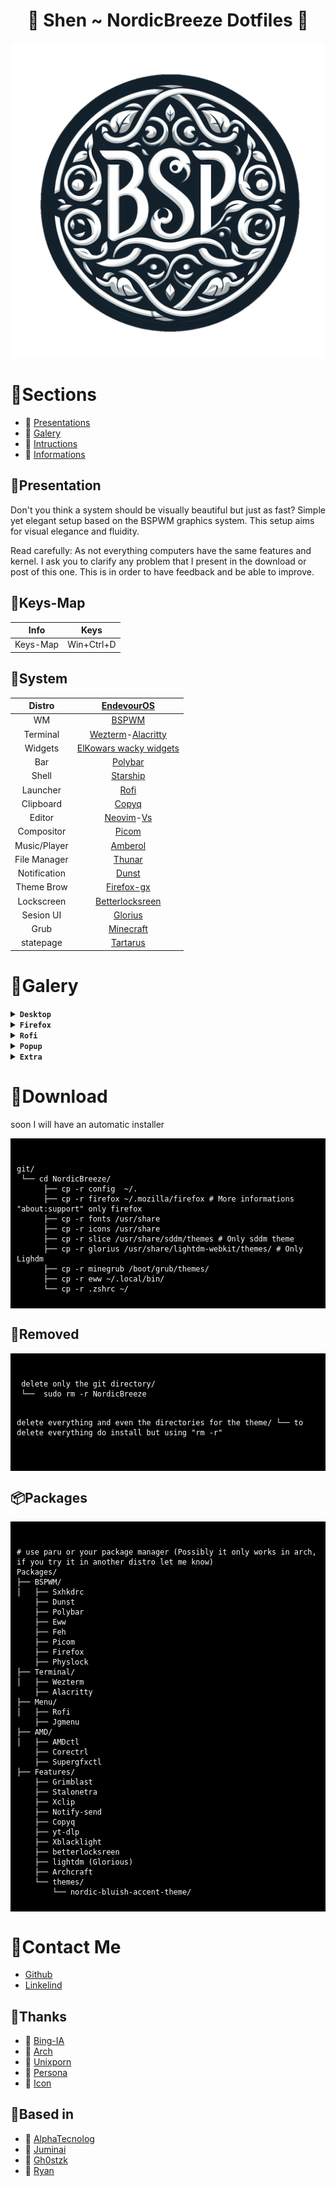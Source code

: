 <div align="center">
     <h1> 🌸 Shen ~ NordicBreeze Dotfiles 🌸</h1>
 </div>
 
![Logotype](/assets/bsp.png "a logo")

# 🌿Sections

- 🌸 [Presentations](https://github.com/Shentxt/NordicBreeze/tree/main#system)
- 🌸 [Galery](https://github.com/Shentxt/NordicBreeze/tree/main#galery)
- 🌸 [Intructions](https://github.com/Shentxt/NordicBreeze/tree/main#download)
- 🌸 [Informations](https://github.com/Shentxt/NordicBreeze/tree/main#contact-me)

## 🌿Presentation

Don't you think a system should be visually beautiful but just as fast? Simple yet elegant setup based on the BSPWM graphics system.
This setup aims for visual elegance and fluidity.

Read carefully: As not everything computers have the same features and kernel. I ask you to clarify any problem that I present in the download or post of this one. This is in order to have feedback and be able to improve.

## 🌿Keys-Map

|     Info     |    Keys      |
| :----------: | :----------: |
|  Keys-Map    |  Win+Ctrl+D  |

## 🌿System

|    Distro    |                [EndevourOS](https://endeavouros.com/)                          |
| :----------: | :----------------------------------------------------------------------------: |
|     WM       |                 [BSPWM](https://github.com/baskerville/bspwm)                  |
|   Terminal   | [Wezterm](https://github.com/wez/wezterm)-[Alacritty](https://alacritty)       |
|   Widgets    |            [ElKowars wacky widgets](https://github.com/elkowar/eww)            |
|     Bar      |            [Polybar](https://github.com/polybar/polybar)                       |
|    Shell     |                [Starship](https://github.com/starship/starship)                |
|   Launcher   |                   [Rofi](https://github.com/davatorium/rofi)                   |
|  Clipboard   |              [Copyq](https://github.com/hluk/CopyQ)                            |
|    Editor    | [Neovim](https://github.com/neovim/neovim)-[Vs](https://code.visualstudio.com/)|
|  Compositor  |              [Picom](https://github.com/FT-Labs/picom)                         |
| Music/Player |             [Amberol](https://apps.gnome.org/es/Amberol/)                      |
| File Manager |              [Thunar](https://github.com/xfce-mirror/thunar)                   |
| Notification |              [Dunst](https://github.com/dunst-project/dunst)                   |
| Theme Brow   |              [Firefox-gx](https://github.com/Godiesc/firefox-gx)               |
| Lockscreen   | [Betterlocksreen](https://github.com/betterlockscreen/betterlockscreen)        |
| Sesion UI    |   [Glorius](https://github.com/thecmdrunner/lightdm-glorious-webkit2)          |
|   Grub       |          [Minecraft](https://github.com/Lxtharia/minegrub-theme)               |
| statepage    |          [Tartarus](https://alljavi.github.io/tartarus-startpage/)             |
      

# 🌿Galery

<details>
<summary><b><code>Desktop</code></b></summary>

|Desk|Update|packer|
|--|--|--|
|![demo](/assets/Screen/desk.png "demo")|![demo](/assets/Screen/update.png "demo")|![demo](/assets/Screen/pack.png "demo")|

</details>

<details>
<summary><b><code>Firefox</code></b></summary>

|Home|Lateral-bar|
|--|--|
|![demo](/assets/Screen/firefox.png "demo")|![demo](/assets/Screen/firebing.png "demo")|
</details>

<details>
<summary><b><code>Rofi</code></b></summary>

|Launcher|Wall|Power|window|
|--|--|--|--|
|![demo](/assets/Screen/launch.png "demo")|![demo](/assets/Screen/wall.png "demo")|![demo](/assets/Screen/power.png "demo")|![demo](/assets/Screen/window.png "demo")|

</details>

<details>
<summary><b><code>Popup</code></b></summary>

|Notify|Tray|Clipboard|dl-Music|Music|
|--|--|--|--|--|
|![demo](/assets/Screen/notify.png "demo")|![demo](/assets/Screen/tray.png "demo")|![demo](/assets/Screen/clip.png "demo")|![demo](/assets/Screen/downloadmusic.png "demo")|![demo](/assets/Screen/info.png "demo")|

</details>

<details>
<summary><b><code>Extra</code></b></summary>

|iconpack|minegrub|
|--|--|
|![demo](/assets/Screen/icon.png "demo")|![demo](/assets/Screen/mine.webp "demo")|

</details>

# 💾Download

soon I will have an automatic installer

<div style="background-color: black; color: white; padding: 10px;">
<pre><code>
git/
 └── cd NordicBreeze/
      ├── cp -r config  ~/.
      ├── cp -r firefox ~/.mozilla/firefox # More informations "about:support" only firefox
      ├── cp -r fonts /usr/share
      ├── cp -r icons /usr/share
      ├── cp -r slice /usr/share/sddm/themes # Only sddm theme 
      ├── cp -r glorius /usr/share/lightdm-webkit/themes/ # Only Lighdm 
      ├── cp -r minegrub /boot/grub/themes/
      ├── cp -r eww ~/.local/bin/
      └── cp -r .zshrc ~/
</code></pre>
</div>

## 💾Removed

<div style="background-color: black; color: white; padding: 10px;">
<pre><code>
 delete only the git directory/ 
 └──  sudo rm -r NordicBreeze  

 delete everything and even the directories for the theme/
 └──  to delete everything do install but using "rm -r"  
</code></pre>
</div>

## 📦Packages

<div style="background-color: black; color: white; padding: 10px;">
<pre><code>
# use paru or your package manager (Possibly it only works in arch, if you try it in another distro let me know)
Packages/
├── BSPWM/
│   ├── Sxhkdrc
    ├── Dunst
    ├── Polybar
    ├── Eww
    ├── Feh
    ├── Picom
    ├── Firefox
    ├── Physlock
├── Terminal/
│   ├── Wezterm
    ├── Alacritty
├── Menu/
│   ├── Rofi
    ├── Jgmenu
├── AMD/
│   ├── AMDctl
    ├── Corectrl
    ├── Supergfxctl
├── Features/
    ├── Grimblast
    ├── Stalonetra
    ├── Xclip
    ├── Notify-send
    ├── Copyq
    ├── yt-dlp
    ├── Xblacklight
    ├── betterlocksreen 
    ├── lightdm (Glorious)
    ├── Archcraft
    └── themes/
        └── nordic-bluish-accent-theme/
</code></pre>
</div>

# 🌿Contact Me

- [Github](https://github.com/Shentxt)
- [Linkelind](https://www.linkedin.com/in/federico-p-065a42217/)

## 🌿Thanks

- 🌸 [Bing-IA](https://www.bing.com/?setlang=es)
- 🌸 [Arch](https://archlinux.org/)
- 🌸 [Unixporn](https://www.reddit.com/r/unixporn/)
- 🌸 [Persona](https://www.tumblr.com/jakku-san/620012944745512960/noosey-woosey-noosey-woosey-noosey-woosey)
- 🌸 [Icon](https://iconos8.es/icons)

## 🌿Based in 

- 🌸 [AlphaTecnolog](https://github.com/AlphaTechnolog/dotfiles)
- 🌸 [Juminai](https://github.com/juminai/dotfiles)
- 🌸 [Gh0stzk](https://github.com/gh0stzk/dotfiles)
- 🌸 [Ryan](https://github.com/hidayry/dotfiles-bspwm)
